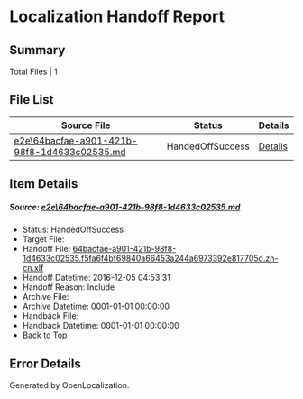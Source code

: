 # <a name='report-top'></a> Localization Handoff Report

## Summary
 Total Files | 1

## File List
 Source File | Status | Details 
 ----------- | ------ | ------- 
 [e2e\64bacfae-a901-421b-98f8-1d4633c02535.md](https://github.com/OpenLocalizationTestOrg/ol-test0/blob/4878826d2001751720cfa0eb99c2b45e0e5b1e55/e2e/64bacfae-a901-421b-98f8-1d4633c02535.md) | HandedOffSuccess | [Details](#7bc404f13ef17ffa10c66327302bf12acd1e90913)

## Item Details
##### <a name='7bc404f13ef17ffa10c66327302bf12acd1e90913'></a> Source: [e2e\64bacfae-a901-421b-98f8-1d4633c02535.md](https://github.com/OpenLocalizationTestOrg/ol-test0/blob/4878826d2001751720cfa0eb99c2b45e0e5b1e55/e2e/64bacfae-a901-421b-98f8-1d4633c02535.md)
* Status: HandedOffSuccess
* Target File: 
* Handoff File: [64bacfae-a901-421b-98f8-1d4633c02535.f5fa6f4bf69840a66453a244a6973392e817705d.zh-cn.xlf](https://github.com/OpenLocalizationTestOrg/ol-test0-handoff/blob/a937869e480cac55b6b467bd02fd1e6d62405f00/ol-handoff/OpenLocalizationTestOrg/ol-test0-zhcn/shujia/ht/64bacfae-a901-421b-98f8-1d4633c02535.f5fa6f4bf69840a66453a244a6973392e817705d.zh-cn.xlf)
* Handoff Datetime: 2016-12-05 04:53:31
* Handoff Reason: Include
* Archive File: 
* Archive Datetime: 0001-01-01 00:00:00
* Handback File: 
* Handback Datetime: 0001-01-01 00:00:00
* [Back to Top](#report-top)


## Error Details

Generated by OpenLocalization.
